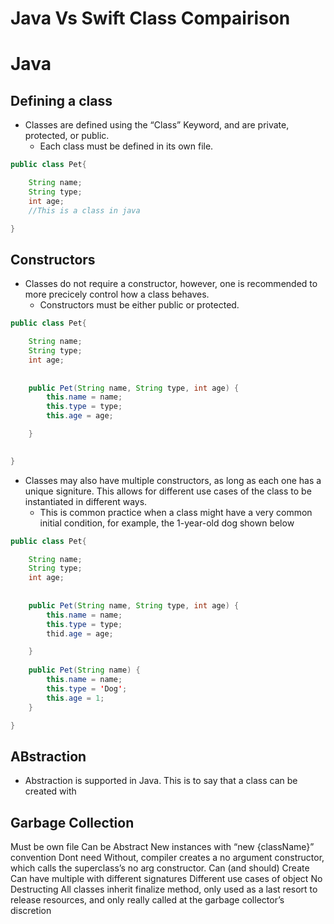 # Java Vs Swift Class Compairison

# Java

## Defining a class

* Classes are defined using the “Class” Keyword, and are private, protected, or public. 
    * Each class must be defined in its own file. 
    
```java
public class Pet{

    String name;
    String type;
    int age;
    //This is a class in java

}
```

## Constructors

* Classes do not require a constructor, however, one is recommended to more precicely control how a class behaves.
    * Constructors must be either public or protected. 
    
```java
public class Pet{

    String name;
    String type;
    int age;
    
    
    public Pet(String name, String type, int age) {
        this.name = name;
        this.type = type;
        this.age = age;

    }
    

}
```

* Classes may also have multiple constructors, as long as each one has a unique signiture. This allows for different use cases of the class to be instantiated in different ways.
    * This is common practice when a class might have a very common initial condition, for example, the 1-year-old dog shown below

```java
public class Pet{

    String name;
    String type;
    int age;
    
    
    public Pet(String name, String type, int age) {
        this.name = name;
        this.type = type;
        thid.age = age;

    }
    
    public Pet(String name) {
        this.name = name;
        this.type = 'Dog';
        this.age = 1;
    }

}
```
## ABstraction

* Abstraction is supported in Java. This is to say that a class can be created with


## Garbage Collection


Must be own file
Can be Abstract
New instances with “new {className}” convention
Dont need
Without, compiler creates a no argument constructor, which calls the superclass’s no arg constructor.
Can (and should) Create
Can have multiple with different signatures
Different use cases of object
 No Destructing 
All classes inherit finalize method, only used as a last resort to release resources, and only really called at the garbage collector’s discretion


